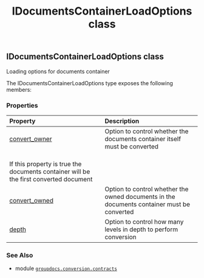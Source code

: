 ﻿---
title: IDocumentsContainerLoadOptions class
second_title: GroupDocs.Conversion for Python via .NET API References
description: 
type: docs
weight: 220
url: /python-net/groupdocs.conversion.contracts/idocumentscontainerloadoptions/
is_root: false
---

## IDocumentsContainerLoadOptions class

Loading options for documents container



The IDocumentsContainerLoadOptions type exposes the following members:

### Properties
| Property | Description |
| :- | :- |
| [convert_owner](/conversion/python-net/groupdocs.conversion.contracts/idocumentscontainerloadoptions/convert_owner) | Option to control whether the documents container itself must be converted<br/>If this property is true the documents container will be the first converted document |
| [convert_owned](/conversion/python-net/groupdocs.conversion.contracts/idocumentscontainerloadoptions/convert_owned) | Option to control whether the owned documents in the documents container must be converted |
| [depth](/conversion/python-net/groupdocs.conversion.contracts/idocumentscontainerloadoptions/depth) | Option to control how many levels in depth to perform conversion |



### See Also
* module [`groupdocs.conversion.contracts`](..)
